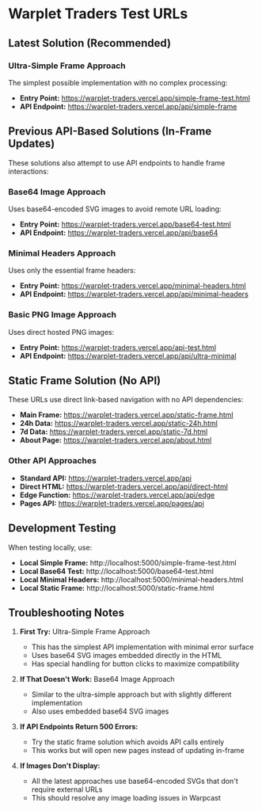 # Warplet Traders Test URLs

## Latest Solution (Recommended)

### Ultra-Simple Frame Approach
The simplest possible implementation with no complex processing:
- **Entry Point:** https://warplet-traders.vercel.app/simple-frame-test.html
- **API Endpoint:** https://warplet-traders.vercel.app/api/simple-frame

## Previous API-Based Solutions (In-Frame Updates)
These solutions also attempt to use API endpoints to handle frame interactions:

### Base64 Image Approach
Uses base64-encoded SVG images to avoid remote URL loading:
- **Entry Point:** https://warplet-traders.vercel.app/base64-test.html
- **API Endpoint:** https://warplet-traders.vercel.app/api/base64

### Minimal Headers Approach
Uses only the essential frame headers:
- **Entry Point:** https://warplet-traders.vercel.app/minimal-headers.html
- **API Endpoint:** https://warplet-traders.vercel.app/api/minimal-headers

### Basic PNG Image Approach
Uses direct hosted PNG images:
- **Entry Point:** https://warplet-traders.vercel.app/api-test.html
- **API Endpoint:** https://warplet-traders.vercel.app/api/ultra-minimal

## Static Frame Solution (No API)
These URLs use direct link-based navigation with no API dependencies:

- **Main Frame:** https://warplet-traders.vercel.app/static-frame.html
- **24h Data:** https://warplet-traders.vercel.app/static-24h.html
- **7d Data:** https://warplet-traders.vercel.app/static-7d.html
- **About Page:** https://warplet-traders.vercel.app/about.html

### Other API Approaches
- **Standard API:** https://warplet-traders.vercel.app/api
- **Direct HTML:** https://warplet-traders.vercel.app/api/direct-html
- **Edge Function:** https://warplet-traders.vercel.app/api/edge
- **Pages API:** https://warplet-traders.vercel.app/pages/api

## Development Testing
When testing locally, use:

- **Local Simple Frame:** http://localhost:5000/simple-frame-test.html
- **Local Base64 Test:** http://localhost:5000/base64-test.html
- **Local Minimal Headers:** http://localhost:5000/minimal-headers.html
- **Local Static Frame:** http://localhost:5000/static-frame.html

## Troubleshooting Notes

1. **First Try:** Ultra-Simple Frame Approach
   - This has the simplest API implementation with minimal error surface
   - Uses base64 SVG images embedded directly in the HTML
   - Has special handling for button clicks to maximize compatibility

2. **If That Doesn't Work:** Base64 Image Approach
   - Similar to the ultra-simple approach but with slightly different implementation
   - Also uses embedded base64 SVG images

3. **If API Endpoints Return 500 Errors:**
   - Try the static frame solution which avoids API calls entirely
   - This works but will open new pages instead of updating in-frame

4. **If Images Don't Display:**
   - All the latest approaches use base64-encoded SVGs that don't require external URLs
   - This should resolve any image loading issues in Warpcast